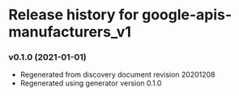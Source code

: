 # Release history for google-apis-manufacturers_v1

### v0.1.0 (2021-01-01)

* Regenerated from discovery document revision 20201208
* Regenerated using generator version 0.1.0

